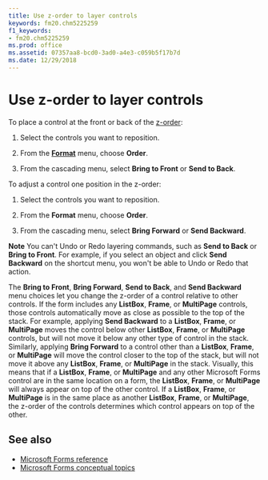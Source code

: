 ```yaml
---
title: Use z-order to layer controls
keywords: fm20.chm5225259
f1_keywords:
- fm20.chm5225259
ms.prod: office
ms.assetid: 07357aa8-bcd0-3ad0-a4e3-c059b5f17b7d
ms.date: 12/29/2018
---
```



# Use z-order to layer controls

To place a control at the front or back of the [z-order](../../Glossary/vbe-glossary.md#z-order):



1. Select the controls you want to reposition.
    
2. From the **[Format](../../reference/user-interface-help/format-menu.md)** menu, choose **Order**.
    
3. From the cascading menu, select **Bring to Front** or **Send to Back**.
    

To adjust a control one position in the z-order:


1. Select the controls you want to reposition.
    
2. From the **Format** menu, choose **Order**.
    
3. From the cascading menu, select **Bring Forward** or **Send Backward**.
    


 **Note**  You can't Undo or Redo layering commands, such as **Send to Back** or **Bring to Front**. For example, if you select an object and click **Send Backward** on the shortcut menu, you won't be able to Undo or Redo that action.

The **Bring to Front**, **Bring Forward**, **Send to Back**, and **Send Backward** menu choices let you change the z-order of a control relative to other controls. If the form includes any **ListBox**, **Frame**, or **MultiPage** controls, those controls automatically move as close as possible to the top of the stack. For example, applying **Send Backward** to a **ListBox**, **Frame**, or **MultiPage** moves the control below other **ListBox**, **Frame**, or **MultiPage** controls, but will not move it below any other type of control in the stack. Similarly, applying **Bring Forward** to a control other than a **ListBox**, **Frame**, or **MultiPage** will move the control closer to the top of the stack, but will not move it above any **ListBox**, **Frame**, or **MultiPage** in the stack.
Visually, this means that if a **ListBox**, **Frame**, or **MultiPage** and any other Microsoft Forms control are in the same location on a form, the **ListBox**, **Frame**, or **MultiPage** will always appear on top of the other control. If a **ListBox**, **Frame**, or **MultiPage** is in the same place as another **ListBox**, **Frame**, or **MultiPage**, the z-order of the controls determines which control appears on top of the other.

## See also

- [Microsoft Forms reference](../../reference/user-interface-help/reference-microsoft-forms.md)
- [Microsoft Forms conceptual topics](../../reference/user-interface-help/concepts-microsoft-forms.md)
